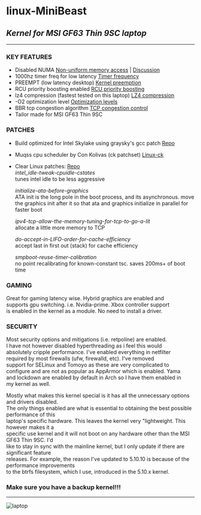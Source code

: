 # **linux-MiniBeast**
## *Kernel for MSI GF63 Thin 9SC laptop*
___

### KEY FEATURES
+ Disabled NUMA [Non-uniform memory access](https://en.wikipedia.org/wiki/Non-uniform_memory_access) | [Discussion](https://unix.stackexchange.com/questions/92302/enabling-numa-for-intel-core-i7)
+ 1000hz timer freq for low latency [Timer frequency](https://elinux.org/Kernel_Timer_Systems)
+ PREEMPT (low latency desktop) [Kernel preemption](https://en.wikipedia.org/wiki/Kernel_preemption) 
+ RCU priority boosting enabled [RCU priority boosting](https://wiki.linuxfoundation.org/realtime/documentation/technical_details/rcu#rcu_priority_boosting)
+ lz4 compression (fastest tested on this laptop) [LZ4 compression](https://en.wikipedia.org/wiki/LZ4_(compression_algorithm))
+ -O2 optimization level [Optimization levels](https://gcc.gnu.org/onlinedocs/gnat_ugn/Optimization-Levels.html)
+ BBR tcp congestion algorithm [TCP congestion control](https://en.wikipedia.org/wiki/TCP_congestion_control)
+ Tailor made for MSI GF63 Thin 9SC

### PATCHES
+ Build optimized for Intel Skylake using graysky's gcc patch [Repo](https://github.com/graysky2/kernel_gcc_patch)
+ Muqss cpu scheduler by Con Kolivas (ck patchset) [Linux-ck](https://wiki.archlinux.org/index.php/linux-ck)
+ Clear Linux patches: [Repo](https://github.com/clearlinux-pkgs/linux)  
    *intel_idle-tweak-cpuidle-cstates*  
    tunes intel idle to be less aggressive  
    
    *initialize-ata-before-graphics*  
    ATA init is the long pole in the boot process, and its asynchronous.
    move the graphics init after it so that ata and graphics initialize
    in parallel for faster boot  
    
    *ipv4-tcp-allow-the-memory-tuning-for-tcp-to-go-a-lit*  
    allocate a little more memory to TCP  
    
    *do-accept-in-LIFO-order-for-cache-efficiency*  
    accept last in first out (stack) for cache efficiency  
    
    *smpboot-reuse-timer-calibration*  
    no point recalibrating for known-constant tsc. saves 200ms+ of boot time  
    
### GAMING  
Great for gaming latency wise. Hybrid graphics are enabled and  
supports gpu switching. i.e. Nvidia-prime. Xbox controller support  
is enabled in the kernel as a module. No need to install a driver.

### SECURITY  
Most security options and mitigations (i.e. retpoline) are enabled.  
I have not however disabled hyperthreading as i feel this would  
absolutely cripple performance. I've enabled everything in netfilter   
required by most firewalls (ufw, firewalld, etc). I've removed  
support for SELinux and Tomoyo as these are very complicated to  
configure and are not as popular as AppArmor which is enabled. Yama  
and lockdown are enabled by default in Arch so I have them enabled in  
my kernel as well.  

Mostly what makes this kernel special is it has all the unnecessary options and drivers disabled.  
The only things enabled are what is essential to obtaining the best possible performance of this    
laptop's specific hardware. This leaves the kernel very "lightweight. This however makes it a  
specific use kernel and it will not boot on any hardware other than the MSI GF63 Thin 9SC. I'd  
like to stay in sync with the mainline kernel, but I only update if there are significant feature  
releases. For example, the reason I've updated to 5.10.10 is because of the performance improvements  
to the btrfs filesystem, which I use, introduced in the 5.10.x kernel.

### Make sure you have a backup kernel!!!

___
![laptop](https://images-na.ssl-images-amazon.com/images/I/61YRjVkb%2BuL._AC_SL1500_.jpg)
